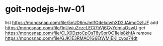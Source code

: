 # goit-nodejs-hw-01

list https://monosnap.com/file/5nUD6mJmIfOdekdwhXD2JAimcOzIUF
add https://monosnap.com/file/1nUwiuZczcLECi7bVj6GyYdmiaOswU
get https://monosnap.com/file/CLX0DztoCpOsT8y9orOC1lels8khfA
remove https://monosnap.com/file/GJK1E3RMAO1G6EtWMIEKIIcvos74dt
